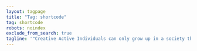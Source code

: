 ```yaml
---
layout: tagpage
title: "Tag: shortcode"
tag: shortcode
robots: noindex
exclude_from_search: true
tagline: '"Creative Active Individuals can only grow up in a society that emphasizes learning instead of teaching." - Chris Alexander'
---
```

